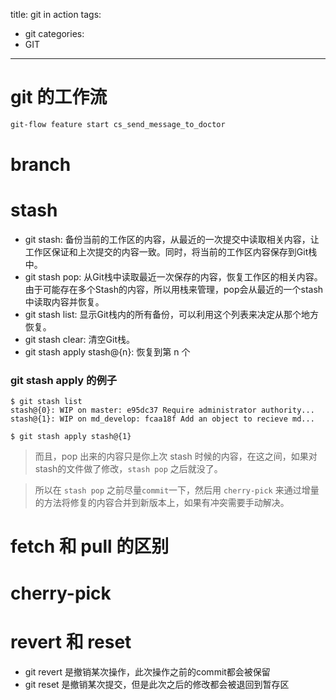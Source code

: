 title: git in action
tags:
  - git
categories:
  - GIT
---

# git 的工作流

```sh
git-flow feature start cs_send_message_to_doctor
```

# branch

# stash
* git stash: 备份当前的工作区的内容，从最近的一次提交中读取相关内容，让工作区保证和上次提交的内容一致。同时，将当前的工作区内容保存到Git栈中。
* git stash pop: 从Git栈中读取最近一次保存的内容，恢复工作区的相关内容。由于可能存在多个Stash的内容，所以用栈来管理，pop会从最近的一个stash中读取内容并恢复。
* git stash list: 显示Git栈内的所有备份，可以利用这个列表来决定从那个地方恢复。
* git stash clear: 清空Git栈。
* git stash apply stash@{n}: 恢复到第 n 个

### git stash apply 的例子
```shell
$ git stash list
stash@{0}: WIP on master: e95dc37 Require administrator authority...
stash@{1}: WIP on md_develop: fcaa18f Add an object to recieve md...

$ git stash apply stash@{1}
```

> 而且，pop 出来的内容只是你上次 stash 时候的内容，在这之间，如果对stash的文件做了修改，`stash pop` 之后就没了。  

> 所以在 `stash pop` 之前尽量`commit`一下，然后用 `cherry-pick` 来通过增量的方法将修复的内容合并到新版本上，如果有冲突需要手动解决。

# fetch 和 pull 的区别

# cherry-pick

# revert 和 reset
- git revert 是撤销某次操作，此次操作之前的commit都会被保留
- git reset 是撤销某次提交，但是此次之后的修改都会被退回到暂存区